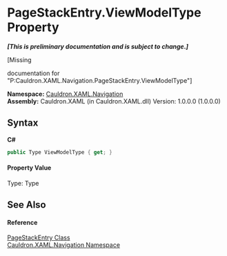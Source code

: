 # PageStackEntry.ViewModelType Property 
 _**\[This is preliminary documentation and is subject to change.\]**_

\[Missing <summary> documentation for "P:Cauldron.XAML.Navigation.PageStackEntry.ViewModelType"\]

**Namespace:**&nbsp;<a href="N_Cauldron_XAML_Navigation">Cauldron.XAML.Navigation</a><br />**Assembly:**&nbsp;Cauldron.XAML (in Cauldron.XAML.dll) Version: 1.0.0.0 (1.0.0.0)

## Syntax

**C#**<br />
``` C#
public Type ViewModelType { get; }
```


#### Property Value
Type: Type

## See Also


#### Reference
<a href="T_Cauldron_XAML_Navigation_PageStackEntry">PageStackEntry Class</a><br /><a href="N_Cauldron_XAML_Navigation">Cauldron.XAML.Navigation Namespace</a><br />